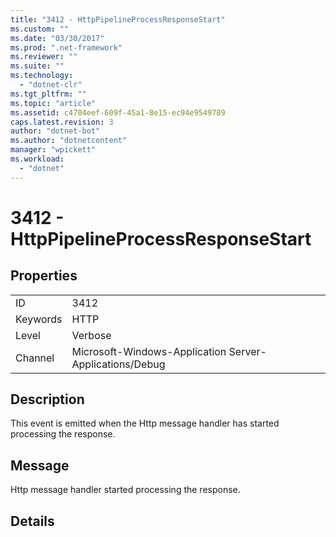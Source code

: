 ```yaml
---
title: "3412 - HttpPipelineProcessResponseStart"
ms.custom: ""
ms.date: "03/30/2017"
ms.prod: ".net-framework"
ms.reviewer: ""
ms.suite: ""
ms.technology: 
  - "dotnet-clr"
ms.tgt_pltfrm: ""
ms.topic: "article"
ms.assetid: c4704eef-609f-45a1-8e15-ec94e9549789
caps.latest.revision: 3
author: "dotnet-bot"
ms.author: "dotnetcontent"
manager: "wpickett"
ms.workload: 
  - "dotnet"
---
```

# 3412 - HttpPipelineProcessResponseStart
## Properties  
  
|||  
|-|-|  
|ID|3412|  
|Keywords|HTTP|  
|Level|Verbose|  
|Channel|Microsoft-Windows-Application Server-Applications/Debug|  
  
## Description  
 This event is emitted when the Http message handler has started processing the response.  
  
## Message  
 Http message handler started processing the response.  
  
## Details

